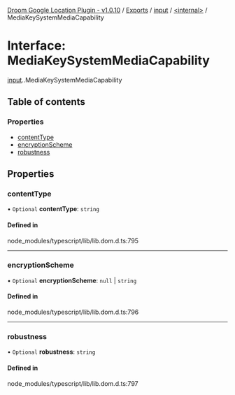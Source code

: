 [Droom Google Location Plugin - v1.0.10](../README.md) / [Exports](../modules.md) / [input](../modules/input.md) / [<internal\>](../modules/input._internal_.md) / MediaKeySystemMediaCapability

# Interface: MediaKeySystemMediaCapability

[input](../modules/input.md).[<internal>](../modules/input._internal_.md).MediaKeySystemMediaCapability

## Table of contents

### Properties

- [contentType](input._internal_.MediaKeySystemMediaCapability.md#contenttype)
- [encryptionScheme](input._internal_.MediaKeySystemMediaCapability.md#encryptionscheme)
- [robustness](input._internal_.MediaKeySystemMediaCapability.md#robustness)

## Properties

### contentType

• `Optional` **contentType**: `string`

#### Defined in

node_modules/typescript/lib/lib.dom.d.ts:795

___

### encryptionScheme

• `Optional` **encryptionScheme**: ``null`` \| `string`

#### Defined in

node_modules/typescript/lib/lib.dom.d.ts:796

___

### robustness

• `Optional` **robustness**: `string`

#### Defined in

node_modules/typescript/lib/lib.dom.d.ts:797
